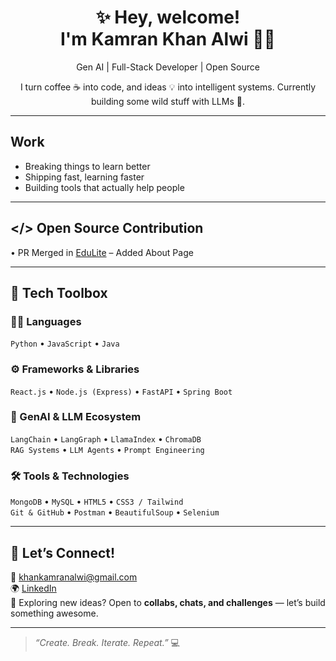 <h1 align="center">✨ Hey, welcome! <br>I'm Kamran Khan Alwi 👨‍💻</h1>

<p align="center">
  Gen AI | Full-Stack Developer | Open Source 
</p>

<p align="center">
  I turn coffee ☕ into code, and ideas 💡 into intelligent systems.  
  Currently building some wild stuff with LLMs 🤖.
</p>

---

## Work

- Breaking things to learn better 
- Shipping fast, learning faster 
- Building tools that actually help people 

---

## </> Open Source Contribution

• PR Merged in [EduLite](https://github.com/ibrahim-sisar/EduLite/pull/85) – Added About Page

---

## 🧰 Tech Toolbox

### 👨‍💻 Languages
`Python` • `JavaScript` • `Java`

### ⚙️ Frameworks & Libraries
`React.js` • `Node.js (Express)` • `FastAPI` • `Spring Boot`

### 🤖 GenAI & LLM Ecosystem
`LangChain` • `LangGraph` • `LlamaIndex`  • `ChromaDB`  
`RAG Systems` • `LLM Agents` • `Prompt Engineering` 

### 🛠 Tools & Technologies
`MongoDB` • `MySQL` • `HTML5` • `CSS3 / Tailwind`  
`Git & GitHub` • `Postman` • `BeautifulSoup` • `Selenium`

---

## 🤝 Let’s Connect!

📩 [khankamranalwi@gmail.com](mailto:khankamranalwi@gmail.com)  
🌍 [LinkedIn](https://www.linkedin.com/in/kamrankhanalwi/)   
🎯 Exploring new ideas? Open to **collabs, chats, and challenges** — let’s build something awesome.

---

> *“Create. Break. Iterate. Repeat.”* 💻
